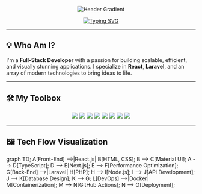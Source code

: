 <p align="center">
  <img src="https://capsule-render.vercel.app/api?type=waving&color=0:ff004c,100:2b65ff&height=300&section=header&text=🚀%20GitHub%20Mastery!%20🚀&fontSize=50&fontAlign=50&fontAlignY=40" alt="Header Gradient" />
</p>

<p align="center">
  <a href="https://git.io/typing-svg">
    <img src="https://readme-typing-svg.herokuapp.com?font=Fira+Code&weight=700&size=30&duration=4000&pause=1000&color=00FFFF&background=00000000&center=true&vCenter=true&width=900&height=100&lines=Welcome+to+the+Future+of+Development!;Full-Stack+Engineering+Redefined.;React+%2B+Laravel+%2B+DevOps+%3D+Innovation.;Your+One-Stop+Tech+Inspiration+Hub." alt="Typing SVG" />
  </a>
</p>

---

## 💡 Who Am I?

I'm a **Full-Stack Developer** with a passion for building scalable, efficient, and visually stunning applications. I specialize in **React**, **Laravel**, and an array of modern technologies to bring ideas to life.

---

## 🛠 My Toolbox

<div align="center">
  <img src="https://img.shields.io/badge/React-%2361DAFB?logo=react&logoColor=white&style=for-the-badge" />
  <img src="https://img.shields.io/badge/JavaScript-%23F7DF1E?logo=javascript&logoColor=black&style=for-the-badge" />
  <img src="https://img.shields.io/badge/TypeScript-%23007ACC?logo=typescript&logoColor=white&style=for-the-badge" />
  <img src="https://img.shields.io/badge/Laravel-%23FF2D20?logo=laravel&logoColor=white&style=for-the-badge" />
  <img src="https://img.shields.io/badge/Node.js-%23339933?logo=node.js&logoColor=white&style=for-the-badge" />
  <img src="https://img.shields.io/badge/Git-%23F05032?logo=git&logoColor=white&style=for-the-badge" />
  <img src="https://img.shields.io/badge/Docker-%230db7ed?logo=docker&logoColor=white&style=for-the-badge" />
  <img src="https://img.shields.io/badge/CI%2FCD-%230077B5?logo=githubactions&logoColor=white&style=for-the-badge" />
</div>

---

## 🖼️ Tech Flow Visualization

graph TD;
  A[Front-End] -->|React.js| B[HTML, CSS];
  B --> C[Material UI];
  A --> D[TypeScript];
  D --> E[Next.js];
  E --> F[Performance Optimization];
  G[Back-End] -->|Laravel| H[PHP];
  H --> I[Node.js];
  I --> J[API Development];
  J --> K[Database Design];
  K --> G;
  L[DevOps] -->|Docker| M[Containerization];
  M --> N[GitHub Actions];
  N --> O[Deployment];
